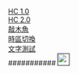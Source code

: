 [HC 1.0](https://redczech.github.io/HC.html)  
[HC 2.0](https://redczech.github.io/FTP.html)  
[敲木魚](https://redczech.github.io/wood/index.html)  
[時區切換](https://redczech.github.io/index.html)  
[文字測試](https://redczech.github.io/%E6%96%87%E5%AD%97%E6%B8%AC%E8%A9%A6.html)  
###########
[<img src="https://s18955.pcdn.co/wp-content/uploads/2018/02/github.png" width="25"/>]()
